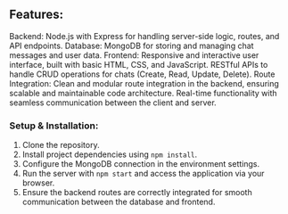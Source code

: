 ## Features:
Backend: Node.js with Express for handling server-side logic, routes, and API endpoints.
Database: MongoDB for storing and managing chat messages and user data.
Frontend: Responsive and interactive user interface, built with basic HTML, CSS, and JavaScript.
RESTful APIs to handle CRUD operations for chats (Create, Read, Update, Delete).
Route Integration: Clean and modular route integration in the backend, ensuring scalable and maintainable code architecture.
Real-time functionality with seamless communication between the client and server.

### Setup & Installation:

1. Clone the repository.
2. Install project dependencies using `npm install`.
3. Configure the MongoDB connection in the environment settings.
4. Run the server with `npm start` and access the application via your browser.
5. Ensure the backend routes are correctly integrated for smooth communication between the database and frontend.
